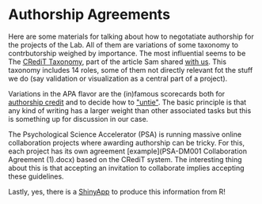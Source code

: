 # Authorship Agreements
Here are some materials for talking about how to negotatiate authorship for the projects of the Lab. All of them are variations of some taxonomy to contrbutorship weighed by importance. The most influential seems to be The [CRediT Taxonomy](https://casrai.org/credit/), part of the article Sam shared [with us](https://www.nature.com/articles/d41586-021-01574-y?utm_source=Nature+Briefing&utm_campaign=2b57b71093-briefing-dy-20210615&utm_medium=email&utm_term=0_c9dfd39373-2b57b71093-46406810/). This taxonomy includes 14 roles, some of them not directly relevant fot the stuff we do (say validation or visualization as a central part of a project). 

Variations in the APA flavor are the (in)famous scorecards both for [authorship credit](authorship-determination-scorecard.pdf) and to decide how to ["untie"](authorship-tie-breaker-scorecard.pdf). The basic principle is that any kind of writing has a larger weight than other associated tasks but this is something up for discussion in our case. 

The Psychological Science Accelerator (PSA) is running massive online collaboration projects where awarding authorship can be tricky. For this, each project has its own agreement [example](PSA-DM001 Collaboration Agreement (1).docx) based on the CRediT system. The interesting thing about this is that accepting an invitation to collaborate implies accepting these guidelines.

Lastly, yes, there is a [ShinyApp](https://martonbalazskovacs.shinyapps.io/tenzing/) to produce this information from R!  



